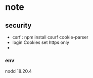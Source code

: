 # note

## security
- csrf :  npm install csurf cookie-parser 
- login Cookies set https only
- 

### env
nodd 18.20.4